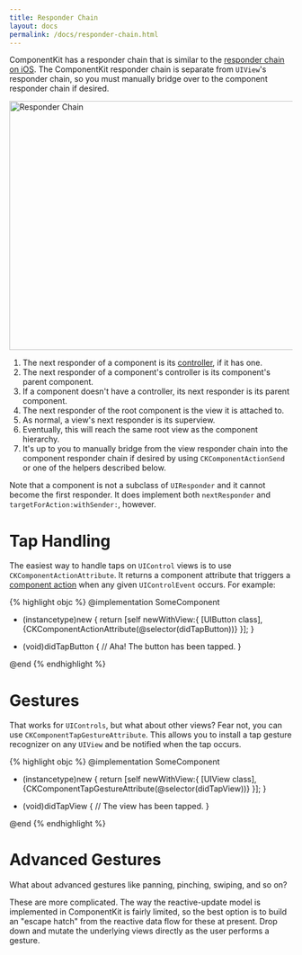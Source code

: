 ```yaml
---
title: Responder Chain
layout: docs
permalink: /docs/responder-chain.html
---
```


ComponentKit has a responder chain that is similar to the [responder chain on iOS](https://developer.apple.com/library/ios/documentation/EventHandling/Conceptual/EventHandlingiPhoneOS/event_delivery_responder_chain/event_delivery_responder_chain.html). The ComponentKit responder chain is separate from `UIView`'s responder chain, so you must manually bridge over to the component responder chain if desired.

<img src="/static/images/responder-chain.png" alt="Responder Chain" width="618" height="443">

1. The next responder of a component is its [controller](component-controllers.html), if it has one.
2. The next responder of a component's controller is its component's parent component.
3. If a component doesn't have a controller, its next responder is its parent component.
4. The next responder of the root component is the view it is attached to.
5. As normal, a view's next responder is its superview.
6. Eventually, this will reach the same root view as the component hierarchy.
7. It's up to you to manually bridge from the view responder chain into the component responder chain if desired by using `CKComponentActionSend` or one of the helpers described below.

Note that a component is not a subclass of `UIResponder` and it cannot become the first responder. It does implement both `nextResponder` and `targetForAction:withSender:`, however.

# Tap Handling 

The easiest way to handle taps on `UIControl` views is to use `CKComponentActionAttribute`. It returns a component attribute that triggers a [component action](actions.html) when any given `UIControlEvent` occurs. For example:

{% highlight objc %}
@implementation SomeComponent

+ (instancetype)new
{
  return [self newWithView:{
    [UIButton class],
    {CKComponentActionAttribute(@selector(didTapButton))}
  }];
}

- (void)didTapButton
{
  // Aha! The button has been tapped.
}

@end
{% endhighlight %}

# Gestures 

That works for `UIControls`, but what about other views? Fear not, you can use `CKComponentTapGestureAttribute`. This allows you to install a tap gesture recognizer on any `UIView` and be notified when the tap occurs.

{% highlight objc %}
@implementation SomeComponent

+ (instancetype)new
{
  return [self newWithView:{
    [UIView class],
    {CKComponentTapGestureAttribute(@selector(didTapView))}
  }];
}

- (void)didTapView
{
  // The view has been tapped.
}

@end
{% endhighlight %}

# Advanced Gestures 

What about advanced gestures like panning, pinching, swiping, and so on?

These are more complicated. The way the reactive-update model is implemented in ComponentKit is fairly limited, so the best option is to build an "escape hatch" from the reactive data flow for these at present. Drop down and mutate the underlying views directly as the user performs a gesture.

